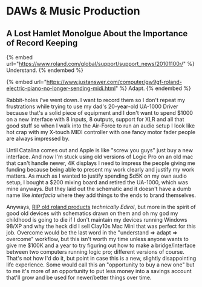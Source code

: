 # DAWs & Music Production

## A Lost Hamlet Monolgue About the Importance of Record Keeping

{% embed url="https://www.roland.com/global/support/support_news/20101100r/" %}
Understand.
{% endembed %}

{% embed url="https://www.justanswer.com/computer/gw9gf-roland-electric-piano-no-longer-sending-midi.html" %}
Adapt.
{% endembed %}

Rabbit-holes I've went down. I want to record them so I don't repeat my frustrations while trying to use my dad's 20-year-old UA-1000 Driver because that's a solid piece of equipment and I don't want to spend $1000 on a new interface with 8 inputs, 8 outputs, support for XLR and all that good stuff so when I walk into the Air-Force to run an audio setup I look like hot crap with my X-touch MIDI controller with one fancy motor fader people are always impressed by.

Until Catalina comes out and Apple is like "screw you guys" just buy a new interface. And now I'm stuck using old versions of Logic Pro on an old mac that can't handle newer, 4K displays I need to impress the people giving me funding because being able to present my work clearly and justify my work matters. As much as I wanted to justify spending $d5K on my own audio setup, I bought a $200 mixing board and retired the UA-1000, which was mine anyways. But they laid out the schematic and it doesn't have a dumb name like _interfacia_ where they add things to the ends to brand themselves.

Anyways, [RIP old roland products](https://www.justanswer.com/computer/gw9gf-roland-electric-piano-no-longer-sending-midi.html) _technically Edirol_, but more in the spirit of good old devices with schematics drawn on them and oh my god my childhood is going to die if I don't maintain my devices running Windows 98/XP and why the heck did I sell Clay10s Mac Mini that was perfect for this job. Overcome would be the last word in the "understand => adapt => overcome" workflow, but this isn't worth my time unless anyone wants to give me $100K and a year to try figuring out how to make a bridge/interface between two computers running logic pro; different versions of course. That's not how I'd do it, but point in case this is a new, slightly disappointing life experience. Some would call this an "opportunity to buy a new one" but to me it's more of an opportunity to put less money into a savings account that'll grow and be used for newer/better things over time.
